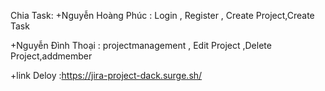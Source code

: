 Chia Task:
+Nguyễn Hoàng Phúc : Login , Register , Create Project,Create Task


+Nguyễn Đình Thoại : projectmanagement , Edit Project ,Delete Project,addmember

+link Deloy :https://jira-project-dack.surge.sh/